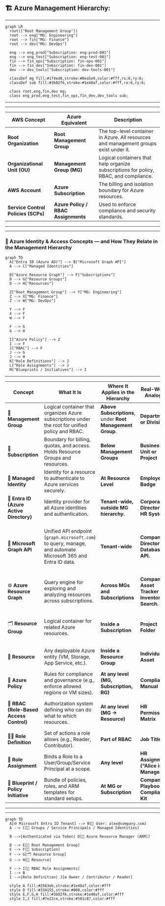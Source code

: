## 🏗️ Azure Management Hierarchy:

---
```mermaid
graph LR
  root(["Root Management Group"])
  root --> eng["MG: Engineering"]
  root --> fin["MG: Finance"]
  root --> dev["MG: DevOps"]

  eng --> eng_prod["Subscription: eng-prod-001"]
  eng --> eng_test["Subscription: eng-test-001"]
  fin --> fin_ops["Subscription: fin-ops-001"]
  fin --> fin_dev["Subscription: fin-dev-001"]
  dev --> dev_tools["Subscription: dev-tools-001"]

  classDef mg fill:#1f4ed8,stroke:#0ea5e9,color:#fff,rx:6,ry:6;
  classDef sub fill:#3b82f6,stroke:#1e40af,color:#fff,rx:6,ry:6;

  class root,eng,fin,dev mg;
  class eng_prod,eng_test,fin_ops,fin_dev,dev_tools sub;

```
---
---

| AWS Concept                         | Azure Equivalent                    | Description                                                                           |
| ----------------------------------- | ----------------------------------- | ------------------------------------------------------------------------------------- |
| **Root Organization**               | **Root Management Group**           | The top-level container in Azure. All resources and management groups exist under it. |
| **Organizational Unit (OU)**        | **Management Group (MG)**           | Logical containers that help organize subscriptions for policy, RBAC, and compliance. |
| **AWS Account**                     | **Azure Subscription**              | The billing and isolation boundary for Azure resources.                               |
| **Service Control Policies (SCPs)** | **Azure Policy / RBAC Assignments** | Used to enforce compliance and security standards.                                    |

---
---
### 🧩 Azure Identity & Access Concepts — and How They Relate in the Management Hierarchy

```mermaid
graph TD
  A["Entra ID (Azure AD)"] --> B["Microsoft Graph API"]
  A --> C["Managed Identities"]

  D["Azure Resource Graph"] --> F["Subscriptions"]
  D --> G["Resource Groups"]
  D --> H["Resources"]

  Z["Root Management Group"] --> Y["MG: Engineering"]
  Z --> X["MG: Finance"]
  Z --> W["MG: DevOps"]

  Y --> F
  X --> F
  W --> F

  F --> G
  G --> H

  I["Azure Policy"] --> Z
  I --> F
  J["RBAC"] --> F
  J --> G
  J --> H
  K["Role Definitions"] --> J
  L["Role Assignments"] --> J
  M["Blueprints / Initiatives"] --> I

```

---

| **Concept**                              | **What It Is**                                                                                               | **Where It Applies in the Hierarchy**                     | **Real-World Analogy**                        | **Relation to Others**                                                              |
| ---------------------------------------- | ------------------------------------------------------------------------------------------------------------ | --------------------------------------------------------- | --------------------------------------------- | ----------------------------------------------------------------------------------- |
| 🏢 **Management Group**                  | Logical container that organizes Azure subscriptions under the root for unified policy and RBAC.             | **Above Subscriptions**, under **Root Management Group**. | **Department or Division**                    | Policies and RBAC inherit downward.                                                 |
| 💠 **Subscription**                      | Boundary for billing, quotas, and access. Holds Resource Groups and resources.                               | **Below Management Groups**                               | **Business Unit or Project**                  | Receives inherited governance from MG.                                              |
| 🤝 **Managed Identity**                  | Identity for a resource to authenticate to Azure services securely.                                          | **At Resource Level**                                     | **Employee Badge**                            | Removes the need for stored credentials.                                            |
| 🧩 **Entra ID (Azure Active Directory)** | Identity provider for all Azure identities and authentication.                                               | **Tenant-wide, outside MG hierarchy.**                    | **Corporate Directory / HR System.**          | Central to RBAC, policies, and authentication.                                      |
| 🧭 **Microsoft Graph API**               | Unified API endpoint (`graph.microsoft.com`) to query, manage, and automate Microsoft 365 and Entra ID data. | **Tenant-wide**                                           | **Company Directory Database API.**           | Replaces Azure AD Graph API; used for managing users, groups, roles, policies, etc. |
| ⚙️ **Azure Resource Graph**              | Query engine for exploring and analyzing resources across subscriptions.                                     | **Across MGs and Subscriptions**                          | **Company Asset Tracker / Inventory Search.** | Provides resource-level visibility via `az graph query` or ARM REST API.            |
| 🗂️ **Resource Group**                   | Logical container for related Azure resources.                                                               | **Inside a Subscription**                                 | **Project Folder**                            | Groups resources for lifecycle and access management.                               |
| 🧱 **Resource**                          | Any deployable Azure entity (VM, Storage, App Service, etc.).                                                | **Inside a Resource Group**                               | **Individual Asset**                          | Enforces inherited policies and RBAC.                                               |
| 🔐 **Azure Policy**                      | Rules for compliance and governance (e.g., enforce allowed regions or VM sizes).                             | **At any level (MG, Subscription, RG)**                   | **Compliance Manual**                         | Works with RBAC — defines *what can exist*.                                         |
| 👥 **RBAC (Role-Based Access Control)**  | Authorization system defining who can do what to which resources.                                            | **At any level (MG → Resource)**                          | **HR Permission Matrix**                      | Uses roles and assignments tied to Entra ID identities.                             |
| 🧑‍💼 **Role Definition**                | Set of actions a role allows (e.g., Reader, Contributor).                                                    | **Part of RBAC**                                          | **Job Title**                                 | Defines allowed actions.                                                            |
| 🪪 **Role Assignment**                   | Binds a Role to a User/Group/Service Principal at a scope.                                                   | **Any level**                                             | **HR Assignment (“Alice is Manager”)**        | Enforces access rights.                                                             |
| 📜 **Blueprint / Policy Initiative**     | Bundle of policies, roles, and ARM templates for standard setups.                                            | **At MG or Subscription**                                 | **Company Playbook / Compliance Kit**         | Ensures consistent deployment.                                                      |


---
---


```mermaid
graph TD
  A[🌐 Microsoft Entra ID Tenant] --> B[👤 User: alex@company.com]
  A --> C[👥 Groups / Service Principals / Managed Identities]

  B -->|Authenticated via Token| D[🔐 Azure Resource Manager (ARM)]

  D --> E[🏢 Root Management Group]
  E --> F[💠 Subscription]
  F --> G[🗂️ Resource Group]
  G --> H[🧱 Resource]

  F --> I[🧩 RBAC Role Assignments]
  I --> B
  I -->|Role Definition| J[⚙️ Owner / Contributor / Reader]

  style A fill:#2563eb,stroke:#1e40af,color:#fff
  style D fill:#334155,stroke:#000,color:#fff
  style E,F,G,H fill:#3b82f6,stroke:#1e40af,color:#fff
  style I,J fill:#7e22ce,stroke:#581c87,color:#fff

```
